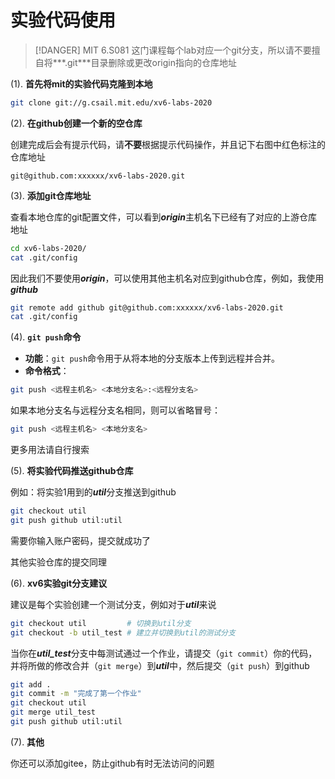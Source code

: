 # 实验代码使用

> [!DANGER]
> MIT 6.S081 这门课程每个lab对应一个git分支，所以请不要擅自将***.git***目录删除或更改origin指向的仓库地址

(1).  **首先将mit的实验代码克隆到本地**

```bash
git clone git://g.csail.mit.edu/xv6-labs-2020
```



(2). **在github创建一个新的空仓库**

创建完成后会有提示代码，请**不要**根据提示代码操作，并且记下右图中红色标注的仓库地址

```
git@github.com:xxxxxx/xv6-labs-2020.git
```



(3). **添加git仓库地址**

查看本地仓库的git配置文件，可以看到***origin***主机名下已经有了对应的上游仓库地址

```bash
cd xv6-labs-2020/
cat .git/config
```

因此我们不要使用***origin***，可以使用其他主机名对应到github仓库，例如，我使用***github***

```bash
git remote add github git@github.com:xxxxxx/xv6-labs-2020.git
cat .git/config
```



(4). **`git push`命令**

- **功能**：`git push`命令用于从将本地的分支版本上传到远程并合并。
- **命令格式**：

```bash
git push <远程主机名> <本地分支名>:<远程分支名>
```

如果本地分支名与远程分支名相同，则可以省略冒号：

```bash
git push <远程主机名> <本地分支名>
```

更多用法请自行搜索



(5). **将实验代码推送github仓库**

例如：将实验1用到的***util***分支推送到github

```bash
git checkout util
git push github util:util
```

需要你输入账户密码，提交就成功了

其他实验仓库的提交同理



(6). **xv6实验git分支建议**

建议是每个实验创建一个测试分支，例如对于***util***来说

```bash
git checkout util         # 切换到util分支
git checkout -b util_test # 建立并切换到util的测试分支
```

当你在***util_test***分支中每测试通过一个作业，请提交（`git commit`）你的代码，并将所做的修改合并（`git merge`）到***util***中，然后提交（`git push`）到github

```bash
git add .
git commit -m "完成了第一个作业"
git checkout util
git merge util_test
git push github util:util
```



(7). **其他**

你还可以添加gitee，防止github有时无法访问的问题